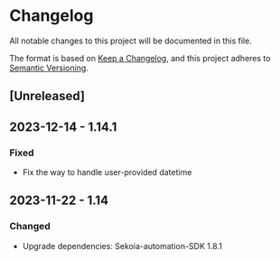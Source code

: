 # Changelog

All notable changes to this project will be documented in this file.

The format is based on [Keep a Changelog](https://keepachangelog.com/en/1.0.0/),
and this project adheres to [Semantic Versioning](https://semver.org/spec/v2.0.0.html).

## [Unreleased]

## 2023-12-14 - 1.14.1

### Fixed

- Fix the way to handle user-provided datetime

## 2023-11-22 - 1.14

### Changed

- Upgrade dependencies: Sekoia-automation-SDK 1.8.1

